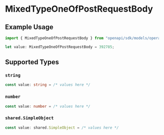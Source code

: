 # MixedTypeOneOfPostRequestBody

## Example Usage

```typescript
import { MixedTypeOneOfPostRequestBody } from "openapi/sdk/models/operations";

let value: MixedTypeOneOfPostRequestBody = 392785;
```

## Supported Types

### `string`

```typescript
const value: string = /* values here */
```

### `number`

```typescript
const value: number = /* values here */
```

### `shared.SimpleObject`

```typescript
const value: shared.SimpleObject = /* values here */
```


